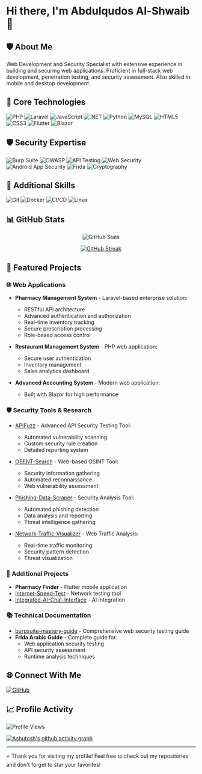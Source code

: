 # Hi there, I'm Abdulqudos Al-Shwaib 👋

## 🛡️ About Me
Web Development and Security Specialist with extensive experience in building and securing web applications. Proficient in full-stack web development, penetration testing, and security assessment. Also skilled in mobile and desktop development.

## 🔧 Core Technologies
![PHP](https://img.shields.io/badge/-PHP-777BB4?style=flat-square&logo=php&logoColor=white)
![Laravel](https://img.shields.io/badge/-Laravel-FF2D20?style=flat-square&logo=laravel&logoColor=white)
![JavaScript](https://img.shields.io/badge/-JavaScript-F7DF1E?style=flat-square&logo=javascript&logoColor=black)
![.NET](https://img.shields.io/badge/-.NET-512BD4?style=flat-square&logo=dotnet&logoColor=white)
![Python](https://img.shields.io/badge/-Python-3776AB?style=flat-square&logo=Python&logoColor=white)
![MySQL](https://img.shields.io/badge/-MySQL-4479A1?style=flat-square&logo=mysql&logoColor=white)
![HTML5](https://img.shields.io/badge/-HTML5-E34F26?style=flat-square&logo=html5&logoColor=white)
![CSS3](https://img.shields.io/badge/-CSS3-1572B6?style=flat-square&logo=css3&logoColor=white)
![Flutter](https://img.shields.io/badge/-Flutter-02569B?style=flat-square&logo=flutter&logoColor=white)
![Blazor](https://img.shields.io/badge/-Blazor-512BD4?style=flat-square&logo=blazor&logoColor=white)

## 🛡️ Security Expertise
![Burp Suite](https://img.shields.io/badge/-Burp%20Suite-FF6633?style=flat-square&logo=burp-suite&logoColor=white)
![OWASP](https://img.shields.io/badge/-OWASP-000000?style=flat-square&logo=owasp&logoColor=white)
![API Testing](https://img.shields.io/badge/-API%20Testing-009688?style=flat-square&logo=postman&logoColor=white)
![Web Security](https://img.shields.io/badge/-Web%20Security-000000?style=flat-square&logo=security&logoColor=white)
![Android App Security](https://img.shields.io/badge/-Android%20Security-3DDC84?style=flat-square&logo=android&logoColor=white)
![Frida](https://img.shields.io/badge/-Frida-00ADD8?style=flat-square&logo=frida&logoColor=white)
![Cryptography](https://img.shields.io/badge/-Cryptography-276DC3?style=flat-square&logo=data:image/png;base64,iVBORw0KGgoAAAANSUhEUgAAAA4AAAAOCAYAAAAfSC3RAAAABHNCSVQICAgIfAhkiAAAAAlwSFlzAAAA7AAAAOwBeShxvQAAABl0RVh0U29mdHdhcmUAd3d3Lmlua3NjYXBlLm9yZ5vuPBoAAADSSURBVCiRrdKxSgNBFIXhb9dgKzZiYSUopHBbwd4HsLSMjY2FXWK5rQQ7BSsrK4sUgkWKPICFVkJYJJWVFsklxYAiuza7kHXBU907c+bMnWGO0mKNHzzgDu2i/xUjzLHAAXawhwE+UcHeCn6IKeYB7eAFm0X/GXeBjvG4YjvFZ0A/0QRHa0Cv+AvoBZ20wA0+8IwLHK6wRfSVBo+4xWkKvR6O8YSrFDpLwQlOVuyr/+2jGdpwHtDNGnCGVmhjFPoa/vbfNvCOl9D3/xkLzX5yCw3qC+tWgQAAAABJRU5ErkJggg==)

## 🔨 Additional Skills
![Git](https://img.shields.io/badge/-Git-F05032?style=flat-square&logo=git&logoColor=white)
![Docker](https://img.shields.io/badge/-Docker-2496ED?style=flat-square&logo=docker&logoColor=white)
![CI/CD](https://img.shields.io/badge/-CI%2FCD-4A154B?style=flat-square&logo=github-actions&logoColor=white)
![Linux](https://img.shields.io/badge/-Linux-FCC624?style=flat-square&logo=linux&logoColor=black)

## 📊 GitHub Stats

<div align="center">
  
<!-- GitHub Stats Card with animations and icons -->
![GitHub Stats](https://github-readme-stats.vercel.app/api?username=Al-shwaib&show_icons=true&theme=tokyonight&hide_border=true&include_all_commits=true&count_private=true)

<!-- GitHub Streak Stats -->
[![GitHub Streak](https://github-readme-streak-stats.herokuapp.com/?user=Al-shwaib&theme=tokyonight&hide_border=true)](https://github.com/Al-shwaib)

<!-- Most Used Languages - Donut Chart -->
<!-- [![Top Languages](https://github-readme-stats.vercel.app/api/top-langs/?username=Al-shwaib&layout=donut&theme=tokyonight&hide_border=true&langs_count=8)](https://github.com/Al-shwaib) -->

</div>

## 🚀 Featured Projects

### 🌐 Web Applications
- **Pharmacy Management System** - Laravel-based enterprise solution:
  - RESTful API architecture
  - Advanced authentication and authorization
  - Real-time inventory tracking
  - Secure prescription processing
  - Role-based access control

- **Restaurant Management System** - PHP web application:
  - Secure user authentication
  - Inventory management
  - Sales analytics dashboard

- **Advanced Accounting System** - Modern web application:
  - Built with Blazor for high performance

### 🛡️ Security Tools & Research
- [APIFuzz](https://github.com/Al-shwaib/APIFuzz) - Advanced API Security Testing Tool:
  - Automated vulnerability scanning
  - Custom security rule creation
  - Detailed reporting system

- [OSENT-Search](https://github.com/Al-shwaib/OSENT-Search) - Web-based OSINT Tool:
  - Security information gathering
  - Automated reconnaissance
  - Web vulnerability assessment

- [Phishing-Data-Scraper](https://github.com/Al-shwaib/Phishing-Data-Scraper) - Security Analysis Tool:
  - Automated phishing detection
  - Data analysis and reporting
  - Threat intelligence gathering

- [Network-Traffic-Visualizer](https://github.com/Al-shwaib/Network-Traffic-Visualizer) - Web Traffic Analysis:
  - Real-time traffic monitoring
  - Security pattern detection
  - Threat visualization

### 📱 Additional Projects
- **Pharmacy Finder** - Flutter mobile application
- [Internet-Speed-Test](https://github.com/Al-shwaib/Internet-Speed-Test) - Network testing tool
- [Integrated-AI-Chat-Interface](https://github.com/Al-shwaib/Integrated-AI-Chat-Interface) - AI integration

### 📚 Technical Documentation
- [burpsuite-mastery-guide](https://github.com/Al-shwaib/burpsuite-mastery-guide) - Comprehensive web security testing guide
- **Frida Arabic Guide** - Complete guide for:
  - Web application security testing
  - API security assessment
  - Runtime analysis techniques

## 🌐 Connect With Me
[![GitHub](https://img.shields.io/badge/-GitHub-181717?style=flat-square&logo=github&logoColor=white)](https://github.com/Al-shwaib)

## 📈 Profile Activity
<!-- Profile Views Counter -->
![Profile Views](https://komarev.com/ghpvc/?username=Al-shwaib&color=blue&style=flat-square)

<!-- Activity Graph -->
[![Ashutosh's github activity graph](https://github-readme-activity-graph.vercel.app/graph?username=Al-shwaib&theme=tokyo-night&hide_border=true)](https://github.com/Al-shwaib)

---
⭐ Thank you for visiting my profile! Feel free to check out my repositories and don't forget to star your favorites!
